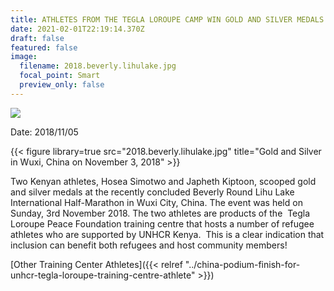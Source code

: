 ```yaml
---
title: ATHLETES FROM THE TEGLA LOROUPE CAMP WIN GOLD AND SILVER MEDALS IN CHINA
date: 2021-02-01T22:19:14.370Z
draft: false
featured: false
image:
  filename: 2018.beverly.lihulake.jpg
  focal_point: Smart
  preview_only: false
---
```

![](https://web.archive.org/web/20200812031858im_/http://teglapeacefoundation.org/wp-content/uploads/2018/11/4.jpg)

Date: 2018/11/05

{{< figure library=true src="2018.beverly.lihulake.jpg" title="Gold and Silver in Wuxi, China on November 3, 2018" >}}

Two Kenyan athletes, Hosea Simotwo and Japheth Kiptoon, scooped gold and silver medals at the recently concluded Beverly Round Lihu Lake International Half-Marathon in Wuxi City, China. The event was held on Sunday, 3rd November 2018. The two athletes are products of the  Tegla Loroupe Peace Foundation training centre that hosts a number of refugee athletes who are supported by UNHCR Kenya.  This is a clear indication that inclusion can benefit both refugees and host community members!

\[Other Training Center Athletes]({{< relref "../china-podium-finish-for-unhcr-tegla-loroupe-training-centre-athlete" >}})
